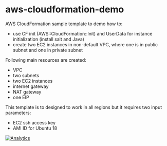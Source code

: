 # aws-cloudformation-demo

AWS CloudFormation sample template to demo how to:
* use CF init (AWS::CloudFormation::Init) and UserData for instance initialization (install salt and Java)
* create two EC2 instances in non-default VPC, where one is in public subnet and one in private subnet

Following main resources are created:
* VPC
* two subnets
* two EC2 instances
* internet gateway
* NAT gateway
* one EIP

This template is to designed to work in all regions but it requires two input parameters:
* EC2 ssh access key
* AMI ID for Ubuntu 18

[![Analytics](https://ga-beacon.appspot.com/UA-54543878-3/robertsv/aws-cloudformation-demo)]()
